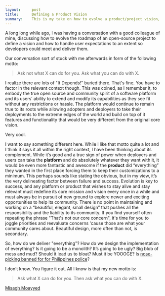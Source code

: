 ```yaml
---
layout:     post
title:      Defining a Product Vision
summary:    This is my take on how to evolve a product/project vision, and lessons I have learned.
---
```


A long long while ago, I was having a conversation with a good colleague of mine, discussing how to evolve the roadmap of an open-source project to define a vision and how to handle user expectations to an extent so developers could meet and deliver them.

Our conversation sort of stuck with me afterwards in form of the following motto:

> Ask not what X can do for you. Ask what you can do with X.

I realize there are lots of "It Depends!" buried there. That's fine. You have to factor in the relevant context though. This was coined, as I remember it, to embody the true open source and community spirit of a software platform and its users’ ability to extend and modify its capabilities as they see fit without any restrictions or hassle. The platform would continue to remain true to its roots while allowing adopters and deployers to take their deployments to the extreme edges of the world and build on top of it features and functionality that would be very different from the original core vision.

Very cool.

I want to say something different here. While I like that motto quite a lot and I think it says it all within the right context, I have been thinking about its complement. While it’s good and a true sign of power when deployers and users can take the **platform** and do absolutely whatever they want with it, it would be even more fantastic and awesome if the **product** did “everything” they wanted in the first place forcing them to keep their customizations to a minimum. This perhaps sounds like stating the obvious, but in my view, it’s the very delineating factor between failure and success. Evolution is key to success, and any platform or product that wishes to stay alive and stay relevant must redefine its core mission and vision every once in a while and must always be in pursuit of new ground to explore newer and exciting opportunities to help its community. There is no point in maintaining and working on a “beautiful, elegant, small design” that pushes all the responsibility and the liability to its community. If you find yourself often repeating the phrase "That's not our core concern", it's time for you to joggle priorities and reevaluate concerns 'cause those are what your community cares about. Beautiful design, more often than not, is secondary.

So, how do we deliver "everything"? How do we design the implementation of everything? Is it going to be a monolith? It’s going to be ugly? Big blob of mess and mud? Should it lead us to bloat? Must it be YOOOGE? Is [nose-picking banned for for Philippines police](http://www.bbc.com/news/blogs-news-from-elsewhere-37156962)?

I don’t know. You figure it out. All I know is that my new motto is:

> Ask what X can do for you. Then ask what you can do with X.


[Misagh Moayyed](https://twitter.com/misagh84)
